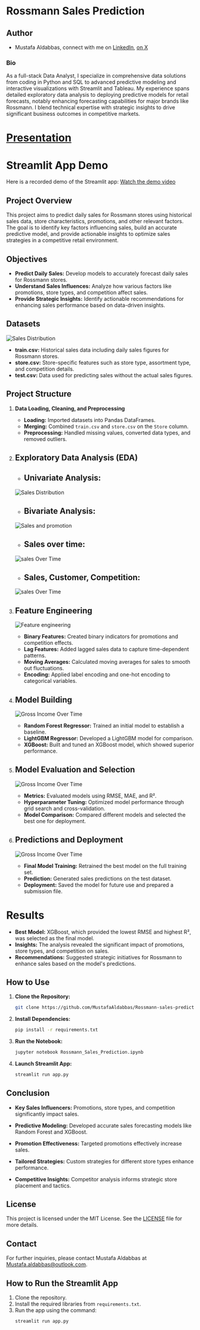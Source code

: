 
# Rossmann Sales Prediction
## Author 
* Mustafa Aldabbas, connect with me on [LinkedIn](https://www.linkedin.com/in/mustafa-aldabbas-85256b95/), [on X](https://x.com/Mustafa_dabbas)
### **Bio**
As a full-stack Data Analyst, I specialize in comprehensive data solutions from coding in Python and SQL to advanced predictive modeling and interactive visualizations with Streamlit and Tableau. My experience spans detailed exploratory data analysis to deploying predictive models for retail forecasts, notably enhancing forecasting capabilities for major brands like Rossmann. I blend technical expertise with strategic insights to drive significant business outcomes in competitive markets.

# [Presentation](https://docs.google.com/presentation/d/1YLVU45Rn9iQhw_2XDuCX_EqTijWmMwxz/edit?usp=sharing&ouid=118224995700991179223&rtpof=true&sd=true)

# Streamlit App Demo
Here is a recorded demo of the Streamlit app:
[Watch the demo video](https://drive.google.com/file/d/1rBABZEBVgmAwKt1OS53-tbv5w_fI7na6/view?usp=sharing)

## Project Overview
This project aims to predict daily sales for Rossmann stores using historical sales data, store characteristics, promotions, and other relevant factors. The goal is to identify key factors influencing sales, build an accurate predictive model, and provide actionable insights to optimize sales strategies in a competitive retail environment.

## Objectives
- **Predict Daily Sales:** Develop models to accurately forecast daily sales for Rossmann stores.
- **Understand Sales Influences:** Analyze how various factors like promotions, store types, and competition affect sales.
- **Provide Strategic Insights:** Identify actionable recommendations for enhancing sales performance based on data-driven insights.

## Datasets
![Sales Distribution](https://github.com/MustafaAldabbas/Rossmann-sales-prediction/blob/main/Visuals/streamlit%20pics%20/Project%20Objectibes%20.pptx.png)

- **train.csv:** Historical sales data including daily sales figures for Rossmann stores.
- **store.csv:** Store-specific features such as store type, assortment type, and competition details.
- **test.csv:** Data used for predicting sales without the actual sales figures.


## Project Structure

1. **Data Loading, Cleaning, and Preprocessing**
    - **Loading:** Imported datasets into Pandas DataFrames.
    - **Merging:** Combined `train.csv` and `store.csv` on the `Store` column.
    - **Preprocessing:** Handled missing values, converted data types, and removed outliers.
 

2. ## **Exploratory Data Analysis (EDA)**
    - ## **Univariate Analysis:**
      
    ![Sales Distribution](https://github.com/MustafaAldabbas/Rossmann-sales-prediction/blob/main/Visuals/UNI%20variante%20/Sales%20distribution%20.png)

    - ## **Bivariate Analysis:**
      
    ![Sales and promotion](https://github.com/MustafaAldabbas/Rossmann-sales-prediction/blob/main/Visuals/EDA/Sales%20and%20Promotion.png)

    - ## **Sales over time:**
      
    ![sales Over Time](https://github.com/MustafaAldabbas/Rossmann-sales-prediction/blob/main/Visuals/EDA/sales%20by%20month%20.png)

    - ## **Sales, Customer, Competition:**
      
    ![sales Over Time](https://github.com/MustafaAldabbas/Rossmann-sales-prediction/blob/main/Visuals/EDA/sales%20cluster.png)
    
    


3. ## **Feature Engineering**
   
    ![Feature engineering](https://github.com/MustafaAldabbas/Rossmann-sales-prediction/blob/main/Visuals/streamlit%20pics%20/Feature%20engineering.pptx.jpg)
    - **Binary Features:** Created binary indicators for promotions and competition effects.
    - **Lag Features:** Added lagged sales data to capture time-dependent patterns.
    - **Moving Averages:** Calculated moving averages for sales to smooth out fluctuations.
    - **Encoding:** Applied label encoding and one-hot encoding to categorical variables.

5. ## **Model Building**
   ![Gross Income Over Time](https://github.com/MustafaAldabbas/Rossmann-sales-prediction/blob/main/Visuals/streamlit%20pics%20/Modeling.pptx.png)
    
    - **Random Forest Regressor:** Trained an initial model to establish a baseline.
    - **LightGBM Regressor:** Developed a LightGBM model for comparison.
    - **XGBoost:** Built and tuned an XGBoost model, which showed superior performance.

6. ## **Model Evaluation and Selection**
   ![Gross Income Over Time](https://github.com/MustafaAldabbas/Rossmann-sales-prediction/blob/main/Visuals/streamlit%20pics%20/model%20evaluation.png)
    
    - **Metrics:** Evaluated models using RMSE, MAE, and R².
    - **Hyperparameter Tuning:** Optimized model performance through grid search and cross-validation.
    - **Model Comparison:** Compared different models and selected the best one for deployment.

7. ## **Predictions and Deployment**
   
   ![Gross Income Over Time](https://github.com/MustafaAldabbas/Rossmann-sales-prediction/blob/main/Visuals/streamlit%20pics%20/2222%20predictions.png)
    - **Final Model Training:** Retrained the best model on the full training set.
    - **Prediction:** Generated sales predictions on the test dataset.
    - **Deployment:** Saved the model for future use and prepared a submission file.

# Results
- **Best Model:** XGBoost, which provided the lowest RMSE and highest R², was selected as the final model.
- **Insights:** The analysis revealed the significant impact of promotions, store types, and competition on sales.
- **Recommendations:** Suggested strategic initiatives for Rossmann to enhance sales based on the model's predictions.

## How to Use

1. **Clone the Repository:**
    ```bash
    git clone https://github.com/MustafaAldabbas/Rossmann-sales-prediction
    ```
2. **Install Dependencies:**
    ```bash
    pip install -r requirements.txt
    ```
3. **Run the Notebook:**
    ```bash
    jupyter notebook Rossmann_Sales_Prediction.ipynb
    ```
4. **Launch Streamlit App:**
    ```bash
    streamlit run app.py
    ```

## Conclusion
- **Key Sales Influencers:** Promotions, store types, and competition significantly impact sales.

- **Predictive Modeling:** Developed accurate sales forecasting models like Random Forest and XGBoost.

- **Promotion Effectiveness:** Targeted promotions effectively increase sales.

- **Tailored Strategies:** Custom strategies for different store types enhance performance.

- **Competitive Insights:** Competitor analysis informs strategic store placement and tactics.

## License
This project is licensed under the MIT License. See the [LICENSE](LICENSE) file for more details.

## Contact
For further inquiries, please contact Mustafa Aldabbas at [Mustafa.aldabbas@outlook.com](mailto:Mustafa.aldabbas@outlook.com).

## How to Run the Streamlit App

1. Clone the repository.
2. Install the required libraries from `requirements.txt`.
3. Run the app using the command:
   ```bash
   streamlit run app.py
   ```
